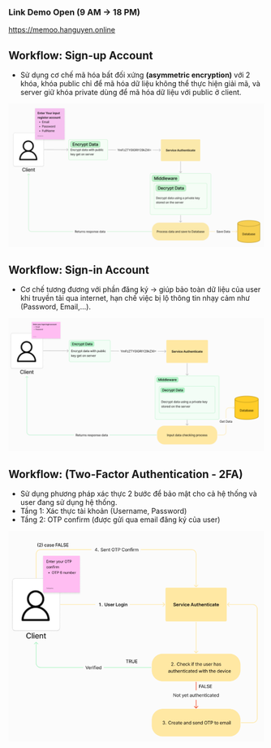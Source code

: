 ### Link Demo Open (9 AM -> 18 PM)
<a href="https://memoo.hanguyen.online" _blank>
https://memoo.hanguyen.online
</a>

## Workflow: Sign-up Account
- Sử dụng cơ chế mã hóa bất đối xứng <b>(asymmetric encryption)</b> với 2 khóa, khóa public chỉ để mã hóa dữ liệu không thể thực hiện giải mã, và server giữ khóa private dùng để mã hóa dữ liệu với public ở client. 

<img src="./images/work-flow-sign-up.png" />


## Workflow: Sign-in Account
- Cơ chế tương đương với phần đăng ký -> giúp bảo toàn dữ liệu của user khi truyền tải qua internet, hạn chế việc bị lộ thông tin nhạy cảm như (Password, Email,...).

<img src="./images/work-flow-sign-in.png" />

## Workflow: (Two-Factor Authentication - 2FA)
- Sử dụng phương pháp xác thực 2 bước để bảo mật cho cả hệ thống và user đang sử dụng hệ thống.
- Tầng 1: Xác thực tài khoản (Username, Password)
- Tầng 2: OTP confirm (được gửi qua email đăng ký của user)

<img src="./images/work-flow-auth-2.png" />


